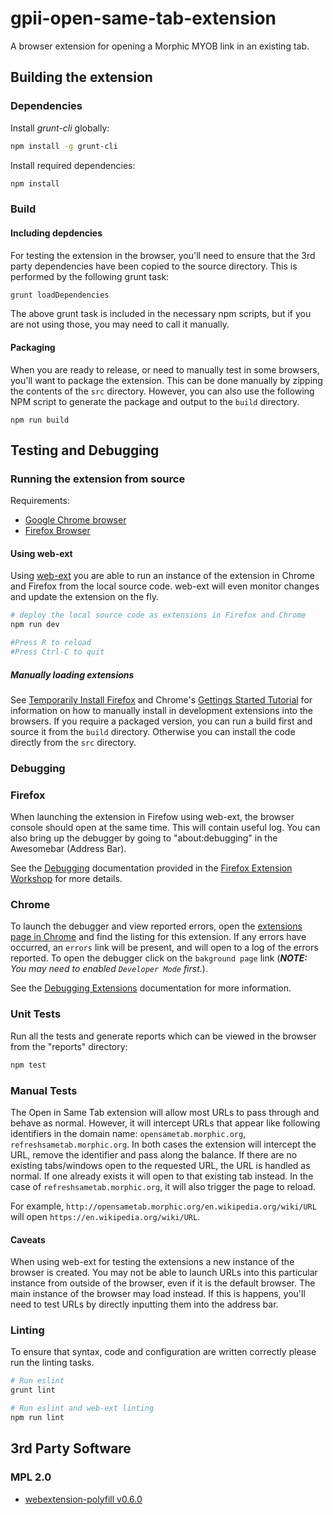 # gpii-open-same-tab-extension

A browser extension for opening a Morphic MYOB link in an existing tab.

## Building the extension

### Dependencies

Install *grunt-cli* globally:

```bash
npm install -g grunt-cli
```

Install required dependencies:

```bash
npm install
```

### Build

#### Including depdencies

For testing the extension in the browser, you'll need to ensure that the 3rd party dependencies have been copied to the
source directory. This is performed by the following grunt task:

```bash
grunt loadDependencies
```

The above grunt task is included in the necessary npm scripts, but if you are not using those, you may need to call it
manually.

#### Packaging

When you are ready to release, or need to manually test in some browsers, you'll want to package the extension. This
can be done manually by zipping the contents of the `src` directory. However, you can also use the following NPM script
to generate the package and output to the `build` directory.

```
npm run build
```

## Testing and Debugging

### Running the extension from source

Requirements:

* [Google Chrome browser](https://www.google.com/chrome/browser/desktop/)
* [Firefox Browser](https://firefox.com)

#### Using web-ext
Using [web-ext](https://github.com/mozilla/web-ext) you are able to run an instance of the extension in Chrome and
Firefox from the local source code. web-ext will even monitor changes and update the extension on the fly.

```bash
# deploy the local source code as extensions in Firefox and Chrome
npm run dev

#Press R to reload
#Press Ctrl-C to quit
```

##### Manually loading extensions

See [Temporarily Install Firefox](https://extensionworkshop.com/documentation/develop/temporary-installation-in-firefox/) and Chrome's [Gettings Started Tutorial](https://developer.chrome.com/extensions/getstarted) for information on how to manually install in development extensions into the browsers. If you require a packaged version, you can run a build first and source it from the `build` directory. Otherwise you can install the code directly from the `src` directory.

### Debugging

### Firefox

When launching the extension in Firefow using web-ext, the browser console should open at the same time. This will
contain useful log. You can also bring up the debugger by going to "about:debugging" in the Awesomebar (Address Bar).

See the [Debugging](https://extensionworkshop.com/documentation/develop/debugging/) documentation provided in the
[Firefox Extension Workshop](https://extensionworkshop.com/) for more details.

### Chrome

To launch the debugger and view reported errors, open the [extensions page in Chrome](chrome://extensions) and find the
listing for this extension. If any errors have occurred, an `errors` link will be present, and will open to a log of the
errors reported. To open the debugger click on the `bakground page` link (_**NOTE:** You may need to enabled `Developer
Mode` first._).

See the [Debugging Extensions](https://developer.chrome.com/extensions/tut_debugging) documentation for more information.

### Unit Tests

Run all the tests and generate reports which can be viewed in the browser from the "reports" directory:

```bash
npm test
```

### Manual Tests

The Open in Same Tab extension will allow most URLs to pass through and behave as normal. However, it will intercept
URLs that appear like following identifiers in the domain name: `opensametab.morphic.org`, `refreshsametab.morphic.org`.
In both cases the extension will intercept the URL, remove the identifier and pass along the balance. If there are no
existing tabs/windows open to the requested URL, the URL is handled as normal. If one already exists it will open to
that existing tab instead. In the case of `refreshsametab.morphic.org`, it will also trigger the page to reload.

For example, `http://opensametab.morphic.org/en.wikipedia.org/wiki/URL` will open `https://en.wikipedia.org/wiki/URL`.

#### Caveats

When using web-ext for testing the extensions a new instance of the browser is created. You may not be able to launch
URLs into this particular instance from outside of the browser, even if it is the default browser. The main instance of
the browser may load instead. If this is happens, you'll need to test URLs by directly inputting them into the address
bar.

### Linting

To ensure that syntax, code and configuration are written correctly please run the linting tasks.

```bash
# Run eslint
grunt lint

# Run eslint and web-ext linting
npm run lint
```

## 3rd Party Software

### MPL 2.0

* [webextension-polyfill v0.6.0](https://github.com/mozilla/webextension-polyfill)
